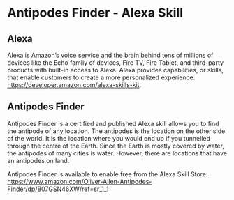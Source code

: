# Antipodes Finder - Alexa Skill
## Alexa
Alexa is Amazon’s voice service and the brain behind tens of millions of devices like the Echo family of devices, Fire TV, Fire Tablet, and third-party products with built-in access to Alexa. Alexa provides capabilities, or skills, that enable customers to create a more personalized experience: https://developer.amazon.com/alexa-skills-kit.

## Antipodes Finder
Antipodes Finder is a certified and published Alexa skill allows you to find the antipode of any location. The antipodes is the location on the other side of the world. It is the location where you would end up if you tunnelled through the centre of the Earth. Since the Earth is mostly covered by water, the antipodes of many cities is water. However, there are locations that have an antipodes on land.

Antipodes Finder is available to enable free from the Alexa Skill Store:
https://www.amazon.com/Oliver-Allen-Antipodes-Finder/dp/B07GSN46XW/ref=sr_1_1
